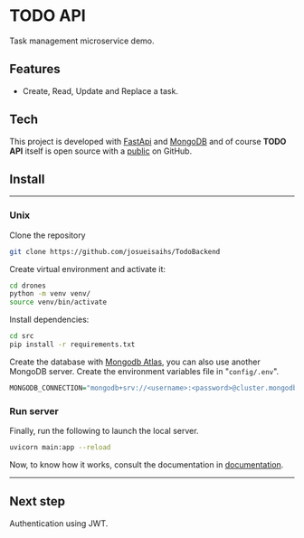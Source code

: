 # TODO API

Task management microservice demo.

## Features
- Create, Read, Update and Replace a task.

## Tech

This project is developed with [FastApi](https://fastapi.tiangolo.com) and [MongoDB](https://www.mongodb.com) and of course **TODO API** itself is open source with a [public](https://github.com/josueisaihs/TodoBackend) on GitHub.

## Install
---
### Unix
Clone the repository
```sh
git clone https://github.com/josueisaihs/TodoBackend
```

Create virtual environment and activate it:
```sh
cd drones
python -m venv venv/
source venv/bin/activate
```

Install dependencies:
```sh
cd src
pip install -r requirements.txt
```

Create the database with [Mongodb Atlas](https://www.mongodb.com/docs/), you can also use another MongoDB server.
Create the environment variables file in "`config/.env`".

```r
MONGODB_CONNECTION="mongodb+srv://<username>:<password>@cluster.mongodb.net/?retryWrites=true&w=majority"
```

### Run server
Finally, run the following to launch the local server.
```sh
uvicorn main:app --reload
```

Now, to know how it works, consult the documentation in [documentation](http://localhost:8000/docs).

---
## Next step

Authentication using JWT.